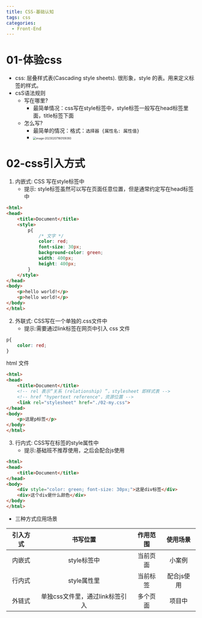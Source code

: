 ```yaml
---
title: CSS-基础认知
tags: css
categories:
  - Front-End
---
```

# 01-体验css

- css: 层叠样式表(Cascading style sheets). 很形象，style 的表。用来定义标签的样式。
- csS语法规则
  - 写在哪里?
    - 最简单情况：css写在style标签中，style标签一般写在head标签里面，title标签下面
  - 怎么写?
    - 最简单的情况：格式：`选择器 {属性名: 属性值}`
    - <img src="https://illyber-images.oss-cn-chengdu.aliyuncs.com/202302071601514.png" alt="image-20230207160109393" style="zoom: 50%;" />

# 02-css引入方式

1. 内嵌式: CSS 写在style标签中
    - 提示: style标签虽然可以写在页面任意位置，但是通常约定写在head标签中
```html
<html>
<head>
    <title>Document</title>
    <style>
        p{
            /* 文字 */
            color: red;
            font-size: 30px;
            background-color: green;
            width: 400px;
            height: 400px;
        }
    </style>
</head>
<body>
    <p>hello world!</p>
    <p>hello world!</p>
</body>
</html>
```
2. 外联式: CSS写在一个单独的.css文件中
    - 提示:需要通过link标签在网页中引入
css 文件
```css
p{
    color: red;
}
```
html 文件
```html
<html>
<head>
    <title>Document</title>
    <!-- rel 表示“关系 (relationship) ”，stylesheet 即样式表 -->
    <!-- href "hypertext reference"，资源位置 -->
    <link rel="stylesheet" href="./02-my.css">
</head>
<body>
    <p>这是p标签</p>
</body>
</html>
```
3. 行内式: CSS写在标签的style属性中
    - 提示:基础班不推荐使用，之后会配合js使用
```html
<html>
<head>
    <title>Document</title>
</head>
<body>
    <div style="color: green; font-size: 30px;">这是div标签</div>
    <div>这个div是什么颜色</div>
</body>
</html>
```

- 三种方式应用场景

| 引入方式 |            书写位置             | 作用范围 |  使用场景  |
|:--------:|:-------------------------------:|:--------:|:----------:|
|  内嵌式  |           style标签中           | 当前页面 |   小案例   |
|  行内式  |           style属性里           | 当前标签 | 配合js使用 |
|  外链式  | 单独css文件里，通过link标签引入 | 多个页面 |   项目中   |
